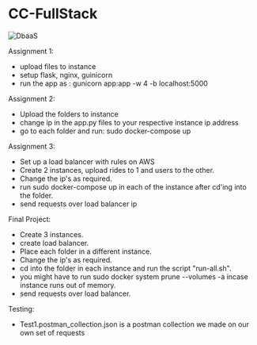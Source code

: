# CC-FullStack

![DbaaS](https://github.com/lucy2329/CC-FullStack/assets/46516275/5c57776b-01b6-4c55-94e9-43409cdbf61d)


Assignment 1:
- upload files to instance
- setup flask, nginx, guinicorn
- run the app as : gunicorn app:app -w 4 -b localhost:5000

Assignment 2:
- Upload the folders to instance
- change ip in the app.py files to your respective instance ip address
- go to each folder and run: sudo docker-compose up

Assignment 3:
- Set up a load balancer with rules on AWS 
- Create 2 instances, upload rides to 1 and users to the other.
- Change the ip's as required.
- run sudo docker-compose up in each of the instance  after cd'ing into the folder.
- send requests over load balancer ip

Final Project:
- Create 3 instances.
- create load balancer.
- Place each folder in a different instance.
- Change the ip's as required.
- cd into the folder in each instance and run the script "run-all.sh".
- you might have to run sudo docker system prune --volumes -a incase instance runs out of memory.
- send requests over load balancer.

Testing: 
- Test1.postman_collection.json is a postman collection we made on our own set of requests 
